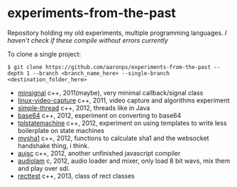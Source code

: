 # experiments-from-the-past
Repository holding my old experiments, multiple programming languages. *I haven't check if these compile without errors currently*

To clone a single project:
```shell
$ git clone https://github.com/aaronps/experiments-from-the-past --depth 1 --branch <branch_name_here> --single-branch <destination_folder_here>
```

* [minsignal](https://github.com/aaronps/experiments-from-the-past/tree/minsignal) c++, 2011(maybe), very minimal callback/signal class
* [linux-video-capture](https://github.com/aaronps/experiments-from-the-past/tree/linux-video-capture) c++, 2011, video capture and algorithms experiment
* [simple-thread](https://github.com/aaronps/experiments-from-the-past/tree/simple-thread) c++, 2012, threads like in Java
* [base64](https://github.com/aaronps/experiments-from-the-past/tree/base64) c++, 2012, experiment on converting to base64
* [tplstatemachine](https://github.com/aaronps/experiments-from-the-past/tree/tplstatemachine) c++, 2012, experiment on using templates to write less boilerplate on state machines
* [mysha1](https://github.com/aaronps/experiments-from-the-past/tree/mysha1) c++, 2012, functions to calculate sha1 and the websocket handshake thing, i think.
* [aujsc](https://github.com/aaronps/experiments-from-the-past/tree/aujsc) c++, 2012, another unfinished javascript compiler
* [audiolam](https://github.com/aaronps/experiments-from-the-past/tree/audiolam) c, 2012, audio loader and mixer, only load 8 bit wavs, mix them and play over sdl.
* [recttest](https://github.com/aaronps/experiments-from-the-past/tree/recttest) c++, 2013, class of rect classes
